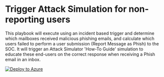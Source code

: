 # Trigger Attack Simulation for non-reporting users

This playbook will execute using an incident based trigger and determine which mailboxes received malicious phishing emails, and calculate which users failed to perform a user submission (Report Message as Phish) to the SOC. It will trigger an Attack Simulator 'How-To Guide' simulation to educate these end-users on the correct response when receiving a Phish email in an inbox.


[![Deploy to Azure](https://aka.ms/deploytoazurebutton)](https://portal.azure.com/#create/Microsoft.Template/uri/https://raw.githubusercontent.com/jonade/SentinelRunbooks/refs/heads/main/Defender%20for%20Office%20365/Trigger%20AST%20for%20NonReporting%20users/azuredeploy.json)
